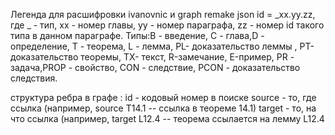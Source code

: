 Легенда для расшифровки ivanovnic и graph remake json
id = _xx.yy.zz, где _ - тип, xx - номер главы, уу - номер параграфа, zz - номер id такого типа в данном параграфе.
Типы:В - введение, С - глава,D - определение, T - теорема, L - лемма, PL- доказательство леммы , PT- доказательство теоремы, TX- текст, R-замечание, E-пример, PR - задача,PROP - свойство, CON - следствие, PCON - доказательство следствия.


структура ребра в графе : 
id  - кодовый номер в поиске
source - то, где ссылка (например, source Т14.1 -- ссылка в теореме 14.1)
target - то, на что ссылка (например, target L12.4 -- теорема ссылается на лемму L12.4


